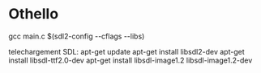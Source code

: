 # Othello

gcc main.c $(sdl2-config --cflags --libs)


telechargement SDL:
    apt-get update
    apt-get install libsdl2-dev
    apt-get install libsdl-ttf2.0-dev
    apt-get install libsdl-image1.2 libsdl-image1.2-dev